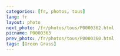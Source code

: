 ```yaml
---
categories: [fr, photos, tous]
lang: fr
layout: photo
next_photo: /fr/photos/tous/P0000362.html
picname: P0000363
prev_photo: /fr/photos/tous/P0000360.html
tags: [Green Grass]
---
```

